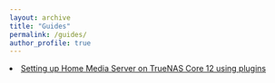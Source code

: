 ```yaml
---
layout: archive
title: "Guides"
permalink: /guides/
author_profile: true
---
```




<li> <a href="/guides/installing-plugins-on-truenas-core-12"> Setting up Home Media Server on TrueNAS Core 12  using plugins</li>
